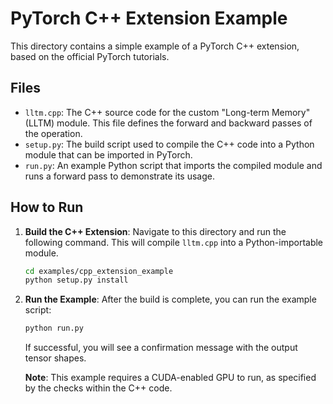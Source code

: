 # PyTorch C++ Extension Example

This directory contains a simple example of a PyTorch C++ extension, based on the official PyTorch tutorials.

## Files

- `lltm.cpp`: The C++ source code for the custom "Long-term Memory" (LLTM) module. This file defines the forward and backward passes of the operation.
- `setup.py`: The build script used to compile the C++ code into a Python module that can be imported in PyTorch.
- `run.py`: An example Python script that imports the compiled module and runs a forward pass to demonstrate its usage.

## How to Run

1.  **Build the C++ Extension**:
    Navigate to this directory and run the following command. This will compile `lltm.cpp` into a Python-importable module.

    ```bash
    cd examples/cpp_extension_example
    python setup.py install
    ```

2.  **Run the Example**:
    After the build is complete, you can run the example script:

    ```bash
    python run.py
    ```

    If successful, you will see a confirmation message with the output tensor shapes.

    **Note**: This example requires a CUDA-enabled GPU to run, as specified by the checks within the C++ code.
